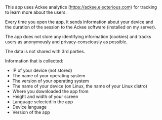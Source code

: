 This app uses Ackee analytics (https://ackee.electerious.com) for tracking to learn more about the users.

Every time you open the app, it sends information about your device and the duration of the session to the Ackee software (installed on my server).

The app does not store any identifying information (cookies) and tracks users as anonymously and privacy-consciously as possible.

The data is not shared with 3rd parties.



Information that is collected:
- IP of your device (not stored)
- The name of your operating system
- The version of your operating system
- The name of your device (on Linux, the name of your Linux distro)
- Where you downloaded the app from
- Height and width of your screen
- Language selected in the app
- Device language
- Version of the app
